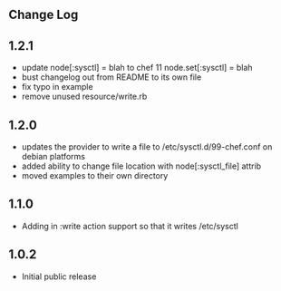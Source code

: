 Change Log
----------
## 1.2.1
* update node[:sysctl] = blah to chef 11 node.set[:sysctl] = blah
* bust changelog out from README to its own file
* fix typo in example
* remove unused resource/write.rb

## 1.2.0 
* updates the provider to write a file to /etc/sysctl.d/99-chef.conf on debian platforms
* added ability to change file location with node[:sysctl_file] attrib
* moved examples to their own directory

## 1.1.0  
* Adding in :write action support so that it writes /etc/sysctl

## 1.0.2  
* Initial public release

